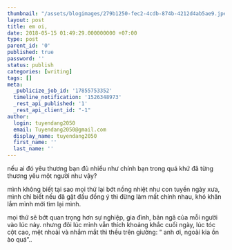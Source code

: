 ```yaml
---
thumbnail: "/assets/blogimages/279b1250-fec2-4cdb-874b-4212d4ab5ae9.jpeg"
layout: post
title: em ơi,
date: 2018-05-15 01:49:29.000000000 +07:00
type: post
parent_id: '0'
published: true
password: ''
status: publish
categories: [writing]
tags: []
meta:
  _publicize_job_id: '17855753352'
  timeline_notification: '1526348973'
  _rest_api_published: '1'
  _rest_api_client_id: "-1"
author:
  login: tuyendang2050
  email: Tuyendang2050@gmail.com
  display_name: tuyendang2050
  first_name: ''
  last_name: ''
---
```

nếu ai đó yêu thương bạn đủ nhiều như chính bạn trong quá khứ đã từng thương yêu một người như vậy?


mình không biết tại sao mọi thứ lại bớt nồng nhiệt như con tuyền ngày xưa, mình chỉ biết nếu đã gật đầu đồng ý thì đừng làm mất chính nhau, khó khăn lắm mình mới tìm lại mình.


mọi thứ sẽ bớt quan trọng hơn sự nghiệp, gia đình, bản ngã của mỗi người vào lúc này. nhưng đôi lúc mình vẫn thích khoảng khắc cuối ngày, lúc tóc cột cao, mệt nhoài và nhắm mắt thì thều trên giường: “ anh ơi, ngoài kia ồn ào quá”..
